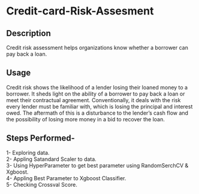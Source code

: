 # Credit-card-Risk-Assesment
## Description  
Credit risk assessment helps organizations know whether a borrower can pay back a loan.

## Usage  
Credit risk shows the likelihood of a lender losing their loaned money to a borrower. It sheds light on the ability of a borrower to pay back a loan or meet their contractual agreement. Conventionally, it deals with the risk every lender must be familiar with, which is losing the principal and interest owed. The aftermath of this is a disturbance to the lender’s cash flow and the possibility of losing more money in a bid to recover the loan.

## Steps Performed-  
1- Exploring data.  
2- Appling Satandard Scaler to data.  
3- Using HyperParameter to get best parameter using RandomSerchCV & Xgboost.  
4- Appling Best Parameter to Xgboost Classifier.  
5- Checking Crossval Score.  
